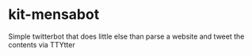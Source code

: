 kit-mensabot
============

Simple twitterbot that does little else than parse a website and tweet the contents via TTYtter
